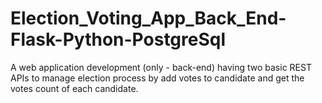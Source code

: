 # Election_Voting_App_Back_End-Flask-Python-PostgreSql
A web application development (only - back-end) having two basic REST APIs to manage election process by add votes to candidate and get the votes count of each candidate.
